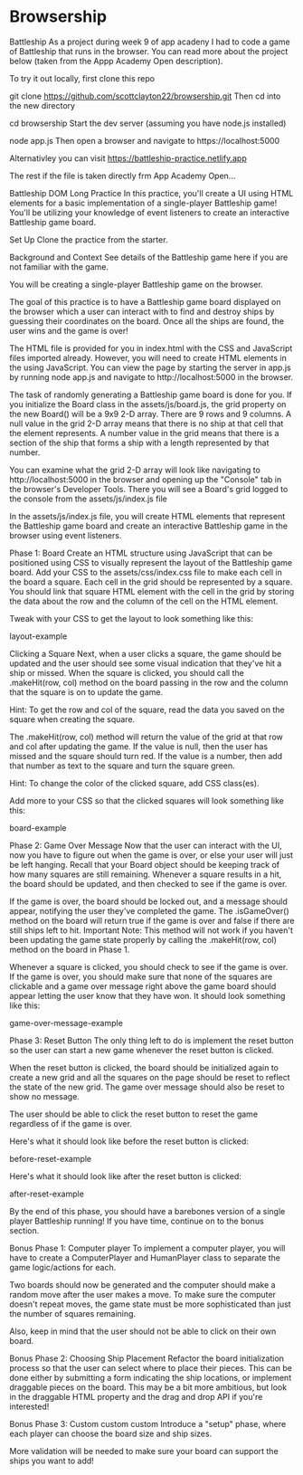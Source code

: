 # Browsership

Battleship
As a project during week 9 of app acadeny I had to code a game of Battleship that runs in the browser. You can read more about the project below (taken from the Appp Academy Open description).

To try it out locally, first clone this repo

git clone https://github.com/scottclayton22/browsership.git
Then cd into the new directory

cd browsership
Start the dev server (assuming you have node.js installed)

node app.js
Then open a browser and navigate to https://localhost:5000

Alternativley you can visit https://battleship-practice.netlify.app

The rest if the file is taken directly frm App Academy Open...

Battleship DOM Long Practice
In this practice, you'll create a UI using HTML elements for a basic implementation of a single-player Battleship game! You'll be utilizing your knowledge of event listeners to create an interactive Battleship game board.

Set Up
Clone the practice from the starter.

Background and Context
See details of the Battleship game here if you are not familiar with the game.

You will be creating a single-player Battleship game on the browser.

The goal of this practice is to have a Battleship game board displayed on the browser which a user can interact with to find and destroy ships by guessing their coordinates on the board. Once all the ships are found, the user wins and the game is over!

The HTML file is provided for you in index.html with the CSS and JavaScript files imported already. However, you will need to create HTML elements in the <body> using JavaScript. You can view the page by starting the server in app.js by running node app.js and navigate to http://localhost:5000 in the browser.

The task of randomly generating a Battleship game board is done for you. If you initialize the Board class in the assets/js/board.js, the grid property on the new Board() will be a 9x9 2-D array. There are 9 rows and 9 columns. A null value in the grid 2-D array means that there is no ship at that cell that the element represents. A number value in the grid means that there is a section of the ship that forms a ship with a length represented by that number.

You can examine what the grid 2-D array will look like navigating to http://localhost:5000 in the browser and opening up the "Console" tab in the browser's Developer Tools. There you will see a Board's grid logged to the console from the assets/js/index.js file

In the assets/js/index.js file, you will create HTML elements that represent the Battleship game board and create an interactive Battleship game in the browser using event listeners.

Phase 1: Board
Create an HTML structure using JavaScript that can be positioned using CSS to visually represent the layout of the Battleship game board. Add your CSS to the assets/css/index.css file to make each cell in the board a square. Each cell in the grid should be represented by a square. You should link that square HTML element with the cell in the grid by storing the data about the row and the column of the cell on the HTML element.

Tweak with your CSS to get the layout to look something like this:

layout-example

Clicking a Square
Next, when a user clicks a square, the game should be updated and the user should see some visual indication that they've hit a ship or missed. When the square is clicked, you should call the .makeHit(row, col) method on the board passing in the row and the column that the square is on to update the game.

Hint: To get the row and col of the square, read the data you saved on the square when creating the square.

The .makeHit(row, col) method will return the value of the grid at that row and col after updating the game. If the value is null, then the user has missed and the square should turn red. If the value is a number, then add that number as text to the square and turn the square green.

Hint: To change the color of the clicked square, add CSS class(es).

Add more to your CSS so that the clicked squares will look something like this:

board-example

Phase 2: Game Over Message
Now that the user can interact with the UI, now you have to figure out when the game is over, or else your user will just be left hanging. Recall that your Board object should be keeping track of how many squares are still remaining. Whenever a square results in a hit, the board should be updated, and then checked to see if the game is over.

If the game is over, the board should be locked out, and a message should appear, notifying the user they've completed the game. The .isGameOver() method on the board will return true if the game is over and false if there are still ships left to hit. Important Note: This method will not work if you haven't been updating the game state properly by calling the .makeHit(row, col) method on the board in Phase 1.

Whenever a square is clicked, you should check to see if the game is over. If the game is over, you should make sure that none of the squares are clickable and a game over message right above the game board should appear letting the user know that they have won. It should look something like this:

game-over-message-example

Phase 3: Reset Button
The only thing left to do is implement the reset button so the user can start a new game whenever the reset button is clicked.

When the reset button is clicked, the board should be initialized again to create a new grid and all the squares on the page should be reset to reflect the state of the new grid. The game over message should also be reset to show no message.

The user should be able to click the reset button to reset the game regardless of if the game is over.

Here's what it should look like before the reset button is clicked:

before-reset-example

Here's what it should look like after the reset button is clicked:

after-reset-example

By the end of this phase, you should have a barebones version of a single player Battleship running! If you have time, continue on to the bonus section.

Bonus Phase 1: Computer player
To implement a computer player, you will have to create a ComputerPlayer and HumanPlayer class to separate the game logic/actions for each.

Two boards should now be generated and the computer should make a random move after the user makes a move. To make sure the computer doesn't repeat moves, the game state must be more sophisticated than just the number of squares remaining.

Also, keep in mind that the user should not be able to click on their own board.

Bonus Phase 2: Choosing Ship Placement
Refactor the board initialization process so that the user can select where to place their pieces. This can be done either by submitting a form indicating the ship locations, or implement draggable pieces on the board. This may be a bit more ambitious, but look in the draggable HTML property and the drag and drop API if you're interested!

Bonus Phase 3: Custom custom custom
Introduce a "setup" phase, where each player can choose the board size and ship sizes.

More validation will be needed to make sure your board can support the ships you want to add!
